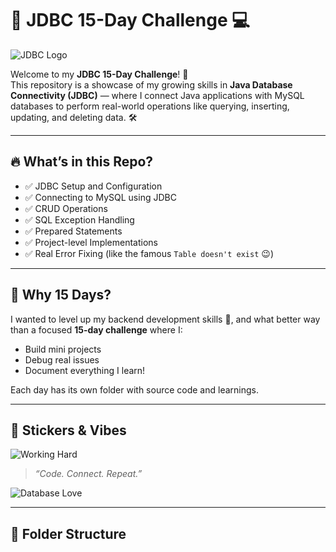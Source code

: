 # 🚀 JDBC 15-Day Challenge 💻

![JDBC Logo](https://upload.wikimedia.org/wikipedia/en/thumb/4/4a/Java_Logo.svg/1200px-Java_Logo.svg.png)

Welcome to my **JDBC 15-Day Challenge**! 🎯  
This repository is a showcase of my growing skills in **Java Database Connectivity (JDBC)** — where I connect Java applications with MySQL databases to perform real-world operations like querying, inserting, updating, and deleting data. 🛠️

---

## 🔥 What’s in this Repo?

- ✅ JDBC Setup and Configuration
- ✅ Connecting to MySQL using JDBC
- ✅ CRUD Operations
- ✅ SQL Exception Handling
- ✅ Prepared Statements
- ✅ Project-level Implementations
- ✅ Real Error Fixing (like the famous `Table doesn't exist` 😉)

---

## 📅 Why 15 Days?

I wanted to level up my backend development skills 💪, and what better way than a focused **15-day challenge** where I:
- Build mini projects
- Debug real issues
- Document everything I learn!

Each day has its own folder with source code and learnings.

---

## 🌈 Stickers & Vibes

![Working Hard](https://media.giphy.com/media/l3vR9O2gkZVcE9zQA/giphy.gif)
> _“Code. Connect. Repeat.”_

![Database Love](https://media.giphy.com/media/jUwpNzg9IcyrK/giphy.gif)

---

## 📂 Folder Structure

